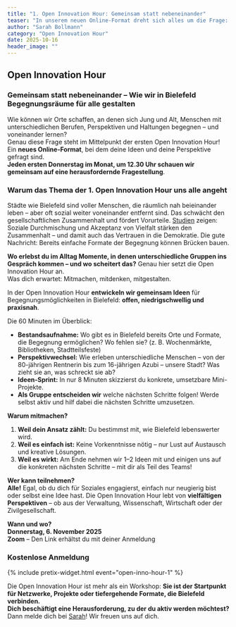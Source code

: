 ```yaml
---
title: "1. Open Innovation Hour: Gemeinsam statt nebeneinander"
teaser: "In unserem neuen Online-Format dreht sich alles um die Frage: Gemeinsam statt nebeneinander – Wie wir in Bielefeld Begegnungsräume für alle gestalten?"
author: "Sarah Bollmann"
category: "Open Innovation Hour"
date: 2025-10-16
header_image: ""
---
```


## Open Innovation Hour  
### Gemeinsam statt nebeneinander – Wie wir in Bielefeld Begegnungsräume für alle gestalten  

Wie können wir Orte schaffen, an denen sich Jung und Alt, Menschen mit unterschiedlichen Berufen, Perspektiven und Haltungen begegnen – und voneinander lernen?  
Genau diese Frage steht im Mittelpunkt der ersten Open Innovation Hour! Ein **neues Online-Format**, bei dem deine Ideen und deine Perspektive gefragt sind.  
**Jeden ersten Donnerstag im Monat, um 12.30 Uhr schauen wir gemeinsam auf eine herausfordernde Fragestellung**.  

### Warum das Thema der 1. Open Innovation Hour uns alle angeht  
Städte wie Bielefeld sind voller Menschen, die räumlich nah beieinander leben – aber oft sozial weiter voneinander entfernt sind. Das schwächt den gesellschaftlichen Zusammenhalt und fördert Vorurteile. [Studien]( https://www.bosch-stiftung.de/sites/default/files/publications/pdf/2019-03/Vielfaltsbarometer%202019_Studie%20Zusammenhalt%20in%20Vielfalt.pdf) zeigen: Soziale Durchmischung und Akzeptanz von Vielfalt stärken den Zusammenhalt – und damit auch das Vertrauen in die Demokratie. Die gute Nachricht: Bereits einfache Formate der Begegnung können Brücken bauen.  

**Wo erlebst du im Alltag Momente, in denen unterschiedliche Gruppen ins Gespräch kommen – und wo scheitert das?** Genau hier setzt die Open Innovation Hour an.  
Was dich erwartet: Mitmachen, mitdenken, mitgestalten.  

In der Open Innovation Hour **entwickeln wir gemeinsam Ideen** für Begegnungsmöglichkeiten in Bielefeld: **offen, niedrigschwellig und praxisnah**.  

Die 60 Minuten im Überblick:  

* **Bestandsaufnahme:** Wo gibt es in Bielefeld bereits Orte und Formate, die Begegnung ermöglichen? Wo fehlen sie? (z. B. Wochenmärkte, Bibliotheken, Stadtteilsfeste)  
* **Perspektivwechsel:** Wie erleben unterschiedliche Menschen – von der 80-jährigen Rentnerin bis zum 16-jährigen Azubi – unsere Stadt? Was zieht sie an, was schreckt sie ab?  
* **Ideen-Sprint:** In nur 8 Minuten skizzierst du konkrete, umsetzbare Mini-Projekte.  
* **Als Gruppe entscheiden wir** welche nächsten Schritte folgen! Werde selbst aktiv und hilf dabei die nächsten Schritte umzusetzen.  

**Warum mitmachen?**  
1.	**Weil dein Ansatz zählt:** Du bestimmst mit, wie Bielefeld lebenswerter wird.  
2.	**Weil es einfach ist:** Keine Vorkenntnisse nötig – nur Lust auf Austausch und kreative Lösungen.  
3.	**Weil es wirkt:** Am Ende nehmen wir 1–2 Ideen mit und einigen uns auf die konkreten nächsten Schritte – mit dir als Teil des Teams!   

**Wer kann teilnehmen?**   
**Alle!** Egal, ob du dich für Soziales engagierst, einfach nur neugierig bist oder selbst eine Idee hast. Die Open Innovation Hour lebt von **vielfältigen Perspektiven** – ob aus der Verwaltung, Wissenschaft, Wirtschaft oder der Zivilgesellschaft.  

**Wann und wo?**  
**Donnerstag, 6. November 2025**  
**Zoom** – Den Link erhältst du mit deiner Anmeldung   

### Kostenlose Anmeldung  
{% include pretix-widget.html event="open-inno-hour-1" %}  

Die Open Innovation Hour ist mehr als ein Workshop: **Sie ist der Startpunkt für Netzwerke, Projekte oder tiefergehende Formate, die Bielefeld verbinden.**   
**Dich beschäftigt eine Herausforderung, zu der du aktiv werden möchtest?**  
Dann melde dich bei [Sarah](mailto:sarah.bollmann@bielefeld.de)! Wir freuen uns auf dich.   


